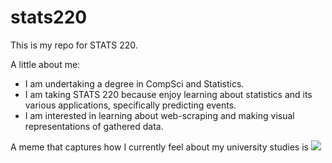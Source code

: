 # stats220

This is my repo for STATS 220. 

A little about me:

- I am undertaking a degree in CompSci and Statistics.
- I am taking STATS 220 because enjoy learning about statistics and its various applications, specifically predicting events.  
- I am interested in learning about web-scraping and making visual representations of gathered data. 

A meme that captures how I currently feel about my university studies is ![](https://c.tenor.com/8druEACXtX8AAAAd/tenor.gif)
